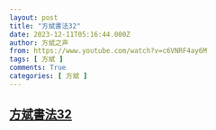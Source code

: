 ```yaml
---
layout: post
title: "方斌書法32"
date: 2023-12-11T05:16:44.000Z
author: 方斌之声
from: https://www.youtube.com/watch?v=c6VNRF4ay6M
tags: [ 方斌 ]
comments: True
categories: [ 方斌 ]
---
```

<!--1702271804000-->
[方斌書法32](https://www.youtube.com/watch?v=c6VNRF4ay6M)
------

<div>

</div>
